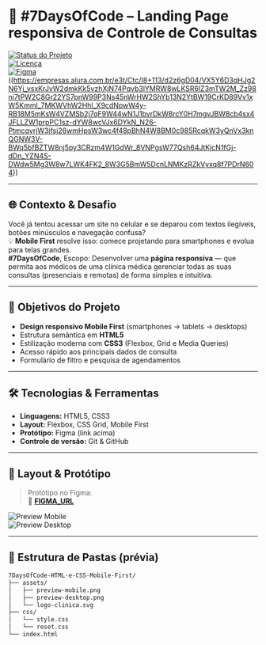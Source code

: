 <!-- ============================= -->
<!--   README para 7DaysOfCode –   -->
<!--  HTML & CSS (Mobile First)    -->
<!-- ============================= -->

# 🚀 #7DaysOfCode – Landing Page responsiva de Controle de Consultas

[![Status do Projeto](https://img.shields.io/badge/status-em%20desenvolvimento-yellow)](https://github.com/k3L0w/7DaysOfCode-HTML-e-CSS-Mobile-First)  
[![Licença](https://img.shields.io/badge/licença-MIT-blue)](./LICENSE)  
[![Figma](https://img.shields.io/badge/design-Figma-red)](FIGMA_URL)((https://empresas.alura.com.br/e3t/Ctc/I8+113/d2z6gD04/VX5Y6D3qHJg2N6Yj_vsxKrJvW2dmkKk5vzhXjN74Pqvb3lYMRW8wLKSR6lZ3mTW2M_Zz98nj7tPW2C8Gr22YS7pnW99P3Ns45nWrHW2ShYb13N2YtBW19CrKD89Vv1xW5Kmml_7MKWVhW2Hhl_X9cdNpwW4y-RB18M5mKsW4VZMSb2j7qF9W44wN1J1bvrDkW8rcY0H7mgvJBW8cb4sx4JFLLZW1prpPC1sz-dYW8wcVJx6DYkN_N26-PtmcqyrjW3jfsj26wmHpsW3wc4f48pBhN4W8BM0c985RcqkW3yQnVx3knQGNW3V-BWq5bfBZTW8nj5py3CRzm4W1GdWr_8VNPgsW77Qsh64JtKjcN1fGj-dDn_YZN4S-DWdw5Mg3W8w7LWK4FK2_8W3G5BmW5DcnLNMKzRZkVyxq8f7PDrN604))

---

## 🌐 Contexto & Desafio

Você já tentou acessar um site no celular e se deparou com textos ilegíveis, botões minúsculos e navegação confusa?  
💡 **Mobile First** resolve isso: comece projetando para smartphones e evolua para telas grandes.  
**#7DaysOfCode**, Escopo: Desenvolver uma **página responsiva** — que permita aos médicos de uma clínica médica gerenciar todas as suas consultas (presenciais e remotas) de forma simples e intuitiva.

---

## 🎯 Objetivos do Projeto

- **Design responsivo Mobile First** (smartphones → tablets → desktops)  
- Estrutura semântica em **HTML5**  
- Estilização moderna com **CSS3** (Flexbox, Grid e Media Queries)  
- Acesso rápido aos principais dados de consulta  
- Formulário de filtro e pesquisa de agendamentos  

---

## 🛠️ Tecnologias & Ferramentas

- **Linguagens:** HTML5, CSS3  
- **Layout:** Flexbox, CSS Grid, Mobile First  
- **Protótipo:** Figma (link acima)  
- **Controle de versão:** Git & GitHub  

---

## 🎨 Layout & Protótipo

> Protótipo no Figma:  
> 🔗 **[FIGMA_URL](https://empresas.alura.com.br/e3t/Ctc/I8+113/d2z6gD04/VX5Y6D3qHJg2N6Yj_vsxKrJvW2dmkKk5vzhXjN74Pqvb3lYMRW8wLKSR6lZ3mTW2M_Zz98nj7tPW2C8Gr22YS7pnW99P3Ns45nWrHW2ShYb13N2YtBW19CrKD89Vv1xW5Kmml_7MKWVhW2Hhl_X9cdNpwW4y-RB18M5mKsW4VZMSb2j7qF9W44wN1J1bvrDkW8rcY0H7mgvJBW8cb4sx4JFLLZW1prpPC1sz-dYW8wcVJx6DYkN_N26-PtmcqyrjW3jfsj26wmHpsW3wc4f48pBhN4W8BM0c985RcqkW3yQnVx3knQGNW3V-BWq5bfBZTW8nj5py3CRzm4W1GdWr_8VNPgsW77Qsh64JtKjcN1fGj-dDn_YZN4S-DWdw5Mg3W8w7LWK4FK2_8W3G5BmW5DcnLNMKzRZkVyxq8f7PDrN604)**  

![Preview Mobile](./assets/preview-mobile.png)  
![Preview Desktop](./assets/preview-desktop.png)

---

## 📂 Estrutura de Pastas (prévia)

```bash
7DaysOfCode-HTML-e-CSS-Mobile-First/
├── assets/
│   ├── preview-mobile.png
│   ├── preview-desktop.png
│   └── logo-clinica.svg
├── css/
│   └── style.css
│   └── reset.css
└── index.html
